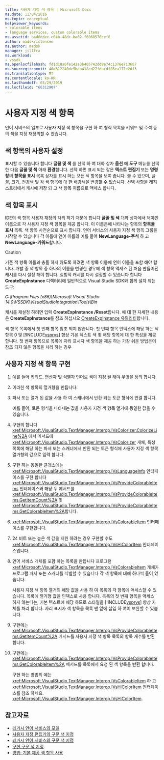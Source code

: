 ```yaml
---
title: 사용자 지정 색 항목 | Microsoft Docs
ms.date: 11/04/2016
ms.topic: conceptual
helpviewer_keywords:
- colorable items
- language services, custom colorable items
ms.assetid: b4d0ddee-c04b-48dc-ba82-f6068570cef0
author: madskristensen
ms.author: madsk
manager: jillfra
ms.workload:
- vssdk
ms.openlocfilehash: fd1d18a6fe142a3b405742dd9e74c1376e713687
ms.sourcegitcommit: 40d612240dc5bea418cd27fdacdf85ea177e2df3
ms.translationtype: MT
ms.contentlocale: ko-KR
ms.lasthandoff: 05/29/2019
ms.locfileid: "66312907"
---
```

# <a name="custom-colorable-items"></a>사용자 지정 색 항목
언어 서비스의 일부로 사용자 지정 색 항목을 구현 하 여 형식 목록을 키워드 및 주석 등의 색을 지정 재정의할 수 있습니다.

## <a name="user-settings-of-colorable-items"></a>색 항목의 사용자 설정
 표시할 수 있습니다 합니다 **글꼴 및 색** 를 선택 하 여 대화 상자 **옵션** 에 **도구** 메뉴를 선택한 다음 **글꼴 및 색** 아래 **환경**합니다. 선택 하면 표시 되는 같은 **텍스트 편집기** 또는 **명령 창**의 **항목을 표시** 목록 상자를 표시 하는 모든 색 항목을 보여 줍니다. 볼 수 있으며, 글꼴, 크기, 전경색 및 각 색 항목에 대 한 배경색을 변경할 수 있습니다. 선택 사항을 레지스트리에서 캐시에 저장 되 고 색 항목 이름으로 액세스 합니다.

## <a name="presentation-of-colorable-items"></a>색 항목 표시
 IDE의 색 항목 사용자 재정의 처리 하기 때문에 합니다 **글꼴 및 색** 대화 상자에서 해야만 이름으로 각 사용자 지정 색 항목을 제공 합니다. 이 이름은에 나타나는 항목의 **항목을 표시** 목록. 색 항목 사전순으로 표시 합니다. 언어 서비스의 사용자 지정 색 항목 그룹을 시작할 수 있습니다 각 이름에 언어 이름의 예를 들어 **NewLanguage-주석** 하 고 **NewLanguage-키워드**합니다.

> [!CAUTION]
> 기존 색 항목 이름과 충돌 하지 않도록 하려면 색 항목 이름에 언어 이름을 포함 해야 합니다. 개발 중 색 항목 중 하나의 이름을 변경한 경우에 색 항목 액세스 된 처음 만들어진 캐시를 다시 설정 해야 합니다. 실험적 캐시를 다시 설정할 수 있습니다 합니다 **CreateExpInstance** 디렉터리에 일반적으로 Visual Studio SDK와 함께 설치 되는 도구:
>
> *C:\Program Files (x86)\Microsoft Visual Studio 14.0\VSSDK\VisualStudioIntegration\Tools\Bin*
>
> 캐시를 재설정 하려면 입력 **CreateExpInstance /Reset**합니다. 에 대 한 자세한 내용은 **CreateExpInstance**를 참조 하십시오 [CreateExpInstance 유틸리티](../../extensibility/internals/createexpinstance-utility.md)합니다.

 색 항목 목록에서 첫 번째 항목 참조 되지 않습니다. 첫 번째 항목 인덱스에 해당 하는 색 항목 0 및 [!INCLUDE[vsprvs](../../code-quality/includes/vsprvs_md.md)] 항상 기본 텍스트 색 및 해당 항목에 대 한 특성을 제공 합니다. 첫 번째 항목으로 목록에 자리 표시자 색 항목을 제공 하는 가장 쉬운 방법은이 참조 되지 않은 항목을 처리 하는 경우

## <a name="implement-custom-colorable-items"></a>사용자 지정 색 항목 구현

1. 예를 들어 키워드, 연산자 및 식별자 언어로 색이 지정 될 해야 무엇을 정의 합니다.

2. 이러한 색 항목의 열거형을 만듭니다.

3. 파서 또는 열거 된 값을 사용 하 여 스캐너에서 반환 되는 토큰 형식에 연결 합니다.

    예를 들어, 토큰 형식을 나타내는 값을 사용자 지정 색 항목 열거에 동일한 값을 수 있습니다.

4. 구현의 합니다 <xref:Microsoft.VisualStudio.TextManager.Interop.IVsColorizer.ColorizeLine%2A> 에서 메서드에 <xref:Microsoft.VisualStudio.TextManager.Interop.IVsColorizer> 개체, 특성 목록에 해당 하는 파서 또는 스캐너에서 반환 되는 토큰 형식에 사용자 지정 색 항목 열거형의 값으로 입력 합니다.

5. 구현 하는 동일한 클래스에는 <xref:Microsoft.VisualStudio.TextManager.Interop.IVsLanguageInfo> 인터페이스를 구현 합니다 <xref:Microsoft.VisualStudio.TextManager.Interop.IVsProvideColorableItems> 인터페이스와 해당 두 메서드를 <xref:Microsoft.VisualStudio.TextManager.Interop.IVsProvideColorableItems.GetItemCount%2A> 및 <xref:Microsoft.VisualStudio.TextManager.Interop.IVsProvideColorableItems.GetColorableItem%2A>합니다.

6. <xref:Microsoft.VisualStudio.TextManager.Interop.IVsColorableItem> 인터페이스를 구현합니다.

7. 24 비트 또는 높은 색 값을 지원 하려는 경우 구현할 수도 <xref:Microsoft.VisualStudio.TextManager.Interop.IVsHiColorItem> 인터페이스입니다.

8. 언어 서비스 개체를 포함 하는 목록을 만듭니다 프로그램 <xref:Microsoft.VisualStudio.TextManager.Interop.IVsColorableItem> 개체가 프로그램 파서 또는 스캐너를 식별할 수 있습니다 각 색 항목에 대해 하나씩 들어 있습니다.

    사용자 지정 색 항목 열거의 해당 값을 사용 하 여 목록의 각 항목에 액세스할 수 있습니다. 목록에 열거형 값을 인덱스로 사용 합니다. 목록의 첫 번째 항목을 액세스 하지 않는다는, 기본 텍스트에 해당 하므로 스타일을 [!INCLUDE[vsprvs](../../code-quality/includes/vsprvs_md.md)] 항상 자체를 처리 합니다. 자리 표시자 색 항목을 목록 맨 앞에 삽입 하 여이 보완할 수 있습니다.

9. 구현에는 <xref:Microsoft.VisualStudio.TextManager.Interop.IVsProvideColorableItems.GetItemCount%2A> 메서드를 사용자 지정 색 항목 목록의 항목 개수를 반환 합니다.

10. 구현에는 <xref:Microsoft.VisualStudio.TextManager.Interop.IVsProvideColorableItems.GetColorableItem%2A> 메서드를 목록에서 요청 된 색 항목을 반환 합니다.

    구현 하는 방법의 예는 <xref:Microsoft.VisualStudio.TextManager.Interop.IVsColorableItem> 하 고 <xref:Microsoft.VisualStudio.TextManager.Interop.IVsHiColorItem> 인터페이스를 참조 하세요. <xref:Microsoft.VisualStudio.TextManager.Interop.IVsHiColorItem>.

## <a name="see-also"></a>참고자료
- [레거시 언어 서비스의 모델](../../extensibility/internals/model-of-a-legacy-language-service.md)
- [사용자 지정 편집기의 구문 색 지정](../../extensibility/syntax-coloring-in-custom-editors.md)
- [레거시 언어 서비스의 구문 색 지정](../../extensibility/internals/syntax-coloring-in-a-legacy-language-service.md)
- [구현 구문 색 지정](../../extensibility/internals/implementing-syntax-coloring.md)
- [방법: 기본 제공 색 항목 사용](../../extensibility/internals/how-to-use-built-in-colorable-items.md)